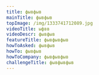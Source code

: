 ```yaml
---
title: фывфыв
mainTitle: фывфыв
topImage: /img/1333741712089.jpg
videoTitle: ыфвв
videoDescr: фывфыв
featureTitle: фывфывфыв
howToAsked: фывфыв
howTo: фывфыв
howToCompany: фывфывфыв
challengeTitle: фывфывфыв
---
```


